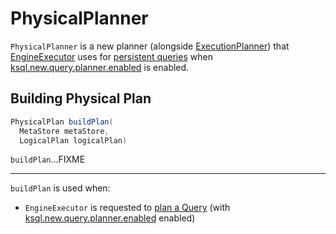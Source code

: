 # PhysicalPlanner

`PhysicalPlanner` is a new planner (alongside [ExecutionPlanner](ExecutionPlanner.md)) that [EngineExecutor](EngineExecutor.md) uses for [persistent queries](EngineExecutor.md#planQuery) when [ksql.new.query.planner.enabled](KsqlConfig.md#KSQL_NEW_QUERY_PLANNER_ENABLED) is enabled.

## <span id="buildPlan"> Building Physical Plan

```java
PhysicalPlan buildPlan(
  MetaStore metaStore,
  LogicalPlan logicalPlan)
```

`buildPlan`...FIXME

---

`buildPlan` is used when:

* `EngineExecutor` is requested to [plan a Query](EngineExecutor.md#planQuery) (with [ksql.new.query.planner.enabled](KsqlConfig.md#KSQL_NEW_QUERY_PLANNER_ENABLED) enabled)
